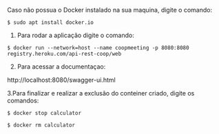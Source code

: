 
Caso não possua o Docker instalado na sua maquina, digite o comando: 

`$ sudo apt install docker.io`

1. Para rodar a aplicação digite o comando: 

`$ docker run --network=host --name coopmeeting -p 8080:8080 registry.heroku.com/api-rest-coop/web`

2. Para acessar a documentaçao:

http://localhost:8080/swagger-ui.html

3.Para finalizar e realizar a exclusão do conteiner criado, digite os comandos:

`$ docker stop calculator`

`$ docker rm calculator`
